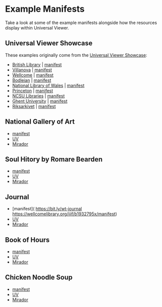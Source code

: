 # Example Manifests

Take a look at some of the example manifests alongside how the resources display within Universal Viewer.

## Universal Viewer Showcase

These examples originally come from the [Universal Viewer Showcase](http://universalviewer.io/#showcase):

- [British Library](http://access.bl.uk/item/viewer/ark:/81055/vdc_00000004216E) | [manifest](http://api.bl.uk/metadata/iiif/ark:/81055/vdc_00000004216E/manifest.json)
- [Villanova](https://digital.library.villanova.edu/Item/vudl:92879) | [manifest](https://digital.library.villanova.edu/Item/vudl:92879/Manifest)
- [Wellcome](http://wellcomelibrary.org/item/b20417081) | [manifest](http://wellcomelibrary.org/iiif/collection/b20417081)
- [Bodleian](http://iiif.bodleian.ox.ac.uk/iiif/viewer/60834383-7146-41ab-bfe1-48ee97bc04be) | [manifest](http://iiif.bodleian.ox.ac.uk/iiif/manifest/60834383-7146-41ab-bfe1-48ee97bc04be.json)
- [National Library of Wales](https://viewer.library.wales/4389767) | [manifest](https://damsssl.llgc.org.uk/iiif/2.0/4389767/manifest.json)
- [Princeton](http://bluemountain.princeton.edu/exist/apps/bluemountain/issue.html?titleURN=bmtnaae&issueURN=bmtnaae_1918-12_01#viewer) | [manifest](http://bluemountain.princeton.edu/exist/restxq/iiif/bmtnaae_1918-12_01/manifest)
- [NCSU Libraries](https://d.lib.ncsu.edu/collections/catalog/nubian-message-1992-11-30) | [manifest](https://d.lib.ncsu.edu/collections/catalog/nubian-message-1992-11-30/manifest)
- [Ghent University](http://lib.ugent.be/viewer/archive.ugent.be%3A4B39C8CA-6FF9-11E1-8C42-C8A93B7C8C91) | [manifest](http://adore.ugent.be/IIIF/manifests/archive.ugent.be%3A4B39C8CA-6FF9-11E1-8C42-C8A93B7C8C91)
- [Riksarkivet](https://sok.riksarkivet.se/bildvisning/R0000004_00001?viewer=UV) | [manifest](https://iiif.riksarkivet.se/arkis!R0000004/manifest)

## National Gallery of Art

- [manifest](https://media.nga.gov/public/manifests/nga_highlights.json)
- [UV](http://universalviewer.io/uv.html?manifest=https://media.nga.gov/public/manifests/nga_highlights.json)
- [Mirador](http://tomcrane.github.io/scratch/mirador/?manifest=https://media.nga.gov/public/manifests/nga_highlights.json)

## Soul Hitory by Romare Bearden

- [manifest](https://iiif.harvardartmuseums.org/manifests/object/213928)
- [UV](http://universalviewer.io/uv.html?manifest=https://iiif.harvardartmuseums.org/manifests/object/213928)
- [Mirador](http://tomcrane.github.io/scratch/mirador/?manifest=https://iiif.harvardartmuseums.org/manifests/object/213928)

## Journal

- [manifest]( https://bit.ly/wt-journal https://wellcomelibrary.org/iiif/b1932795x/manifest)
- [UV](https://wellcomelibrary.org/item/b1932795x)
- [Mirador](http://tomcrane.github.io/scratch/mirador/?manifest=https://wellcomelibrary.org/iiif/b1932795x/manifest)

## Book of Hours

- [manifest](https://purl.stanford.edu/qm670kv1873/iiif/manifest.json)
- [UV](http://universalviewer.io/uv.html?manifest=https://purl.stanford.edu/qm670kv1873/iiif/manifest.json)
- [Mirador](http://tomcrane.github.io/scratch/mirador/?manifest=https://purl.stanford.edu/qm670kv1873/iiif/manifest.json)

## Chicken Noodle Soup

- [manifest](https://iiif.harvardartmuseums.org/manifests/object/262968)
- [UV](http://universalviewer.io/uv.html?manifest=https://iiif.harvardartmuseums.org/manifests/object/262968)
- [Mirador](http://tomcrane.github.io/scratch/mirador/?manifest=https://iiif.harvardartmuseums.org/manifests/object/262968)


<!-- #next:0 add more example manifests to explore -->
